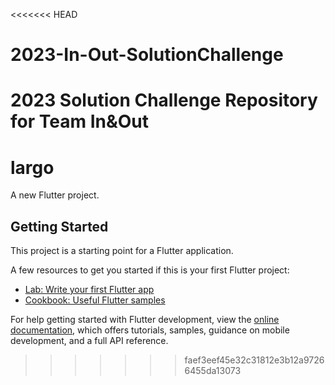 <<<<<<< HEAD
# 2023-In-Out-SolutionChallenge
2023 Solution Challenge Repository for Team In&amp;Out
=======
# largo

A new Flutter project.

## Getting Started

This project is a starting point for a Flutter application.

A few resources to get you started if this is your first Flutter project:

- [Lab: Write your first Flutter app](https://docs.flutter.dev/get-started/codelab)
- [Cookbook: Useful Flutter samples](https://docs.flutter.dev/cookbook)

For help getting started with Flutter development, view the
[online documentation](https://docs.flutter.dev/), which offers tutorials,
samples, guidance on mobile development, and a full API reference.
>>>>>>> faef3eef45e32c31812e3b12a97266455da13073
